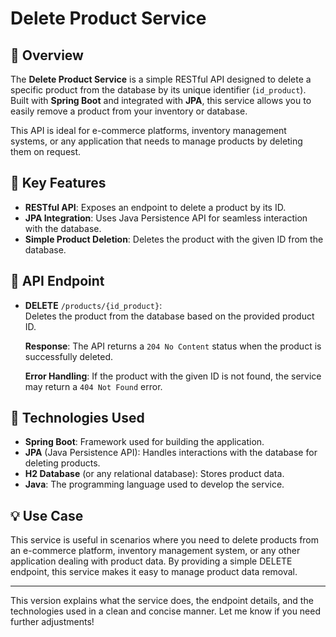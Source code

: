 # Delete Product Service

## 🚀 Overview

The **Delete Product Service** is a simple RESTful API designed to delete a specific product from the database by its unique identifier (`id_product`). Built with **Spring Boot** and integrated with **JPA**, this service allows you to easily remove a product from your inventory or database.

This API is ideal for e-commerce platforms, inventory management systems, or any application that needs to manage products by deleting them on request.

## 🌟 Key Features

- **RESTful API**: Exposes an endpoint to delete a product by its ID.
- **JPA Integration**: Uses Java Persistence API for seamless interaction with the database.
- **Simple Product Deletion**: Deletes the product with the given ID from the database.

## 🔑 API Endpoint

- **DELETE** `/products/{id_product}`:  
  Deletes the product from the database based on the provided product ID.

  **Response**:
  The API returns a `204 No Content` status when the product is successfully deleted.

  **Error Handling**:
  If the product with the given ID is not found, the service may return a `404 Not Found` error.

## 🔧 Technologies Used

- **Spring Boot**: Framework used for building the application.
- **JPA** (Java Persistence API): Handles interactions with the database for deleting products.
- **H2 Database** (or any relational database): Stores product data.
- **Java**: The programming language used to develop the service.

## 💡 Use Case

This service is useful in scenarios where you need to delete products from an e-commerce platform, inventory management system, or any other application dealing with product data. By providing a simple DELETE endpoint, this service makes it easy to manage product data removal.

---

This version explains what the service does, the endpoint details, and the technologies used in a clean and concise manner. Let me know if you need further adjustments!
